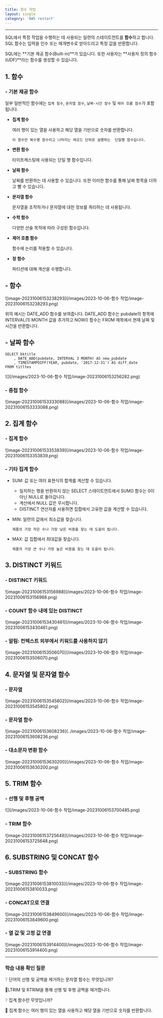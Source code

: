 ```yaml
---
title: 함수 작업
layout: single
category: 'AWS restart'
---
```


---

SQL에서 특정 작업을 수행하는 데 사용되는 일련의 스테이트먼트를 **함수**하고 합니다. SQL 함수는 입력을 인수 또는 매개변수로 받아드리고 특정 값을 반환합니다.

SQL에는 **기본 제공 함수(Built-in)**가 있습니다. 또한 사용자는 **사용자 정의 함수(UDF)**라는 함수를 생성할 수 있습니다. 



## 1. 함수

### - 기본 제공 함수

일부 일반적인 함수에는 `집계 함수`, `문자열 함수`, `날짜-시간 함수` 및 `제어 흐름 함수`가 포함됩니다.

- **집계 함수**

  여러 행이 있는 열을 사용하고 해당 열을 기반으로 숫자를 반환합니다. 

  `이 함수만 복수행 함수이고 나머지는 레코드 단위로 실행하는  단일행 함수입니다.` 

- **변환 함수**

  타이프캐스팅에 사용되는 단일 행 함수입니다.

- **날짜 함수**

  날짜를 반환하는 데 사용할 수 있습니다. 또한 이러한 함수를 통해 날짜 항목을 더하고 뺄 수 있습니다.

- **문자열 함수**

  문자열을 조작하거나 문자열에 대한 정보를 쿼리하는 데 사용됩니다.

- **수학 함수**

  다양한 산술 목적에 따라 구성된 함수입니다.

- **제어 흐름 함수**

  함수에 논리를 적용할 수 있습니다.

- **창 함수**

  파티션에 대해 계산을 수행합니다.

  

## - 함수

![image-20231006153238293](/images/2023-10-06-함수 작업/image-20231006153238293.png)

위의 예시는 DATE_ADD 함수를 보여줍니다. DATE_ADD 함수는 pubdate의 항목에 INTERVAL(1) MONTH 값을 추가하고 NOW() 함수는 FROM 제목에서 현재 날짜 및 시간을 반환합니다.



## - 날짜 함수

```-sql
SELECT bktitle
	, DATE_ADD(pubdate, INTERVAL 3 MONTH) AS new_pubdate
	, TIMESTAMPDIFF(YEAR, pubdate, '2017-12-31') AS diff_date
FROM titltes
```

![](/images/2023-10-06-함수 작업/image-20231006153256282.png)



### - 중첩 함수

![image-20231006153333088](/images/2023-10-06-함수 작업/image-20231006153333088.png)



## 2. 집계 함수

### - 집계 함수

![image-20231006153353839](/images/2023-10-06-함수 작업/image-20231006153353839.png)



### - 기타 집계 함수

- SUM: 값 또는 여러 표현식의 합계를 계산할 수 있습니다.

  - 일치하는 행을 반환하지 않는 SELECT 스테이트먼트에서 SUM() 함수는 0이 아닌 NULL로 돌아갑니다.
  - 계산에서 NULL 값은 무시합니다.
  - DISTINCT 연산자를 사용하면 집합에서 고유한 값을 계산할 수 있습니다.

- MIN: 일련의 값에서 최소값을 찾습니다.

  `제품의 가장 작은 수나 가장 낮은 비용을 찾는 데 도움이 됩니다.`

- MAX: 값 집합에서 최대값을 찾습니다.

  `제품의 가장 큰 수나 가장 높은 비용을 찾는 데 도움이 됩니다.`



## 3. DISTINCT 키워드

### - DISTINCT 키워드

![image-20231006153156988](/images/2023-10-06-함수 작업/image-20231006153156988.png)



### - COUNT 함수 내에 있는 DISTINCT

![image-20231006153430461](/images/2023-10-06-함수 작업/image-20231006153430461.png)



### - 알림: 컨텍스트 외부에서 키워드를 사용하지 않기

![image-20231006153506070](/images/2023-10-06-함수 작업/image-20231006153506070.png)



## 4. 문자열 및 문자열 함수

### - 문자열

![image-20231006153545802](/images/2023-10-06-함수 작업/image-20231006153545802.png)



### - 문자열 함수

![image-20231006153608236](../images/2023-10-06-함수 작업/image-20231006153608236.png)



### - 대소문자 변환 함수

![image-20231006153630200](/images/2023-10-06-함수 작업/image-20231006153630200.png)



## 5. TRIM 함수

### - 선행 및 후행 공백

![](/images/2023-10-06-함수 작업/image-20231006153700485.png)



### - TRIM 함수

![image-20231006153725648](/images/2023-10-06-함수 작업/image-20231006153725648.png)



## 6. SUBSTRING 및 CONCAT 함수

### - SUBSTRING 함수

![image-20231006153810033](/images/2023-10-06-함수 작업/image-20231006153810033.png)



### - CONCAT으로 연결

![image-20231006153849600](/images/2023-10-06-함수 작업/image-20231006153849600.png)



### - 열 값 및 고정 값 연결

![image-20231006153914400](/images/2023-10-06-함수 작업/image-20231006153914400.png)



---

### 학습 내용 확인 질문

❔ 단어의 선행 및 공백을 제거하는 문자열 함수는 무엇입니까?

💬LTRIM 및 RTRIM을 통해 선행 및 후행 공백을 재거합니다.



❔ 집계 함수란 무엇입니까?

💬 집계 함수는 여러 행이 있는 열을 사용하고 해당 열을 기반으로 숫자를 반환합니다.